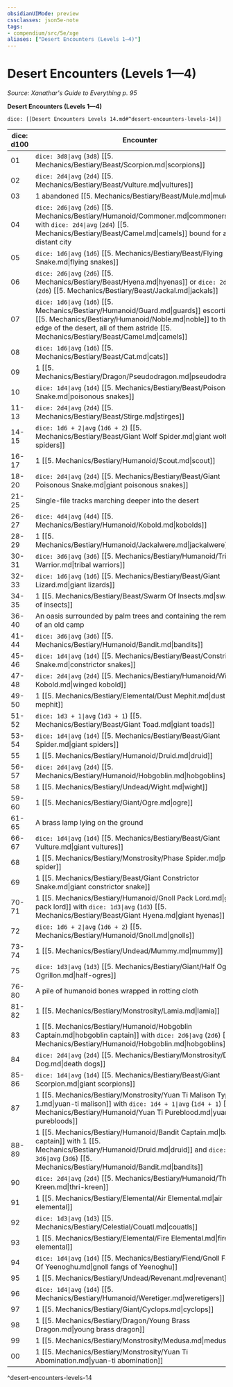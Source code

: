 ```yaml
---
obsidianUIMode: preview
cssclasses: json5e-note
tags:
- compendium/src/5e/xge
aliases: ["Desert Encounters (Levels 1—4)"]
---
```

# Desert Encounters (Levels 1—4)
*Source: Xanathar's Guide to Everything p. 95* 

**Desert Encounters (Levels 1—4)**

`dice: [[Desert Encounters Levels 14.md#^desert-encounters-levels-14]]`

| dice: d100 | Encounter |
|------------|-----------|
| 01 | `dice: 3d8\|avg` (`3d8`) [[5. Mechanics/Bestiary/Beast/Scorpion.md\|scorpions]] |
| 02 | `dice: 2d4\|avg` (`2d4`) [[5. Mechanics/Bestiary/Beast/Vulture.md\|vultures]] |
| 03 | 1 abandoned [[5. Mechanics/Bestiary/Beast/Mule.md\|mule]] |
| 04 | `dice: 2d6\|avg` (`2d6`) [[5. Mechanics/Bestiary/Humanoid/Commoner.md\|commoners]] with `dice: 2d4\|avg` (`2d4`) [[5. Mechanics/Bestiary/Beast/Camel.md\|camels]] bound for a distant city |
| 05 | `dice: 1d6\|avg` (`1d6`) [[5. Mechanics/Bestiary/Beast/Flying Snake.md\|flying snakes]] |
| 06 | `dice: 2d6\|avg` (`2d6`) [[5. Mechanics/Bestiary/Beast/Hyena.md\|hyenas]] or `dice: 2d6\|avg` (`2d6`) [[5. Mechanics/Bestiary/Beast/Jackal.md\|jackals]] |
| 07 | `dice: 1d6\|avg` (`1d6`) [[5. Mechanics/Bestiary/Humanoid/Guard.md\|guards]] escorting a [[5. Mechanics/Bestiary/Humanoid/Noble.md\|noble]] to the edge of the desert, all of them astride [[5. Mechanics/Bestiary/Beast/Camel.md\|camels]] |
| 08 | `dice: 1d6\|avg` (`1d6`) [[5. Mechanics/Bestiary/Beast/Cat.md\|cats]] |
| 09 | 1 [[5. Mechanics/Bestiary/Dragon/Pseudodragon.md\|pseudodragon]] |
| 10 | `dice: 1d4\|avg` (`1d4`) [[5. Mechanics/Bestiary/Beast/Poisonous Snake.md\|poisonous snakes]] |
| 11-13 | `dice: 2d4\|avg` (`2d4`) [[5. Mechanics/Bestiary/Beast/Stirge.md\|stirges]] |
| 14-15 | `dice: 1d6 + 2\|avg` (`1d6 + 2`) [[5. Mechanics/Bestiary/Beast/Giant Wolf Spider.md\|giant wolf spiders]] |
| 16-17 | 1 [[5. Mechanics/Bestiary/Humanoid/Scout.md\|scout]] |
| 18-20 | `dice: 2d4\|avg` (`2d4`) [[5. Mechanics/Bestiary/Beast/Giant Poisonous Snake.md\|giant poisonous snakes]] |
| 21-25 | Single-file tracks marching deeper into the desert |
| 26-27 | `dice: 4d4\|avg` (`4d4`) [[5. Mechanics/Bestiary/Humanoid/Kobold.md\|kobolds]] |
| 28-29 | 1 [[5. Mechanics/Bestiary/Humanoid/Jackalwere.md\|jackalwere]] |
| 30-31 | `dice: 3d6\|avg` (`3d6`) [[5. Mechanics/Bestiary/Humanoid/Tribal Warrior.md\|tribal warriors]] |
| 32-33 | `dice: 1d6\|avg` (`1d6`) [[5. Mechanics/Bestiary/Beast/Giant Lizard.md\|giant lizards]] |
| 34-35 | 1 [[5. Mechanics/Bestiary/Beast/Swarm Of Insects.md\|swarm of insects]] |
| 36-40 | An oasis surrounded by palm trees and containing the remnants of an old camp |
| 41-44 | `dice: 3d6\|avg` (`3d6`) [[5. Mechanics/Bestiary/Humanoid/Bandit.md\|bandits]] |
| 45-46 | `dice: 1d4\|avg` (`1d4`) [[5. Mechanics/Bestiary/Beast/Constrictor Snake.md\|constrictor snakes]] |
| 47-48 | `dice: 2d4\|avg` (`2d4`) [[5. Mechanics/Bestiary/Humanoid/Winged Kobold.md\|winged kobold]] |
| 49-50 | 1 [[5. Mechanics/Bestiary/Elemental/Dust Mephit.md\|dust mephit]] |
| 51-52 | `dice: 1d3 + 1\|avg` (`1d3 + 1`) [[5. Mechanics/Bestiary/Beast/Giant Toad.md\|giant toads]] |
| 53-54 | `dice: 1d4\|avg` (`1d4`) [[5. Mechanics/Bestiary/Beast/Giant Spider.md\|giant spiders]] |
| 55 | 1 [[5. Mechanics/Bestiary/Humanoid/Druid.md\|druid]] |
| 56-57 | `dice: 2d4\|avg` (`2d4`) [[5. Mechanics/Bestiary/Humanoid/Hobgoblin.md\|hobgoblins]] |
| 58 | 1 [[5. Mechanics/Bestiary/Undead/Wight.md\|wight]] |
| 59-60 | 1 [[5. Mechanics/Bestiary/Giant/Ogre.md\|ogre]] |
| 61-65 | A brass lamp lying on the ground |
| 66-67 | `dice: 1d4\|avg` (`1d4`) [[5. Mechanics/Bestiary/Beast/Giant Vulture.md\|giant vultures]] |
| 68 | 1 [[5. Mechanics/Bestiary/Monstrosity/Phase Spider.md\|phase spider]] |
| 69 | 1 [[5. Mechanics/Bestiary/Beast/Giant Constrictor Snake.md\|giant constrictor snake]] |
| 70-71 | 1 [[5. Mechanics/Bestiary/Humanoid/Gnoll Pack Lord.md\|gnoll pack lord]] with `dice: 1d3\|avg` (`1d3`) [[5. Mechanics/Bestiary/Beast/Giant Hyena.md\|giant hyenas]] |
| 72 | `dice: 1d6 + 2\|avg` (`1d6 + 2`) [[5. Mechanics/Bestiary/Humanoid/Gnoll.md\|gnolls]] |
| 73-74 | 1 [[5. Mechanics/Bestiary/Undead/Mummy.md\|mummy]] |
| 75 | `dice: 1d3\|avg` (`1d3`) [[5. Mechanics/Bestiary/Giant/Half Ogre Ogrillon.md\|half-ogres]] |
| 76-80 | A pile of humanoid bones wrapped in rotting cloth |
| 81-82 | 1 [[5. Mechanics/Bestiary/Monstrosity/Lamia.md\|lamia]] |
| 83 | 1 [[5. Mechanics/Bestiary/Humanoid/Hobgoblin Captain.md\|hobgoblin captain]] with `dice: 2d6\|avg` (`2d6`) [[5. Mechanics/Bestiary/Humanoid/Hobgoblin.md\|hobgoblins]] |
| 84 | `dice: 2d4\|avg` (`2d4`) [[5. Mechanics/Bestiary/Monstrosity/Death Dog.md\|death dogs]] |
| 85-86 | `dice: 1d4\|avg` (`1d4`) [[5. Mechanics/Bestiary/Beast/Giant Scorpion.md\|giant scorpions]] |
| 87 | 1 [[5. Mechanics/Bestiary/Monstrosity/Yuan Ti Malison Type 1.md\|yuan-ti malison]] with `dice: 1d4 + 1\|avg` (`1d4 + 1`) [[5. Mechanics/Bestiary/Humanoid/Yuan Ti Pureblood.md\|yuan-ti purebloods]] |
| 88-89 | 1 [[5. Mechanics/Bestiary/Humanoid/Bandit Captain.md\|bandit captain]] with 1 [[5. Mechanics/Bestiary/Humanoid/Druid.md\|druid]] and `dice: 3d6\|avg` (`3d6`) [[5. Mechanics/Bestiary/Humanoid/Bandit.md\|bandits]] |
| 90 | `dice: 2d4\|avg` (`2d4`) [[5. Mechanics/Bestiary/Humanoid/Thri Kreen.md\|thri-kreen]] |
| 91 | 1 [[5. Mechanics/Bestiary/Elemental/Air Elemental.md\|air elemental]] |
| 92 | `dice: 1d3\|avg` (`1d3`) [[5. Mechanics/Bestiary/Celestial/Couatl.md\|couatls]] |
| 93 | 1 [[5. Mechanics/Bestiary/Elemental/Fire Elemental.md\|fire elemental]] |
| 94 | `dice: 1d4\|avg` (`1d4`) [[5. Mechanics/Bestiary/Fiend/Gnoll Fang Of Yeenoghu.md\|gnoll fangs of Yeenoghu]] |
| 95 | 1 [[5. Mechanics/Bestiary/Undead/Revenant.md\|revenant]] |
| 96 | `dice: 1d4\|avg` (`1d4`) [[5. Mechanics/Bestiary/Humanoid/Weretiger.md\|weretigers]] |
| 97 | 1 [[5. Mechanics/Bestiary/Giant/Cyclops.md\|cyclops]] |
| 98 | 1 [[5. Mechanics/Bestiary/Dragon/Young Brass Dragon.md\|young brass dragon]] |
| 99 | 1 [[5. Mechanics/Bestiary/Monstrosity/Medusa.md\|medusa]] |
| 00 | 1 [[5. Mechanics/Bestiary/Monstrosity/Yuan Ti Abomination.md\|yuan-ti abomination]] |
^desert-encounters-levels-14